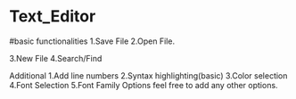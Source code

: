 # Text_Editor

#basic functionalities
1.Save File
2.Open File. 

3.New File
4.Search/Find


Additional
1.Add line numbers
2.Syntax highlighting(basic)
3.Color selection
4.Font Selection
5.Font Family Options
feel free to add any other options.

